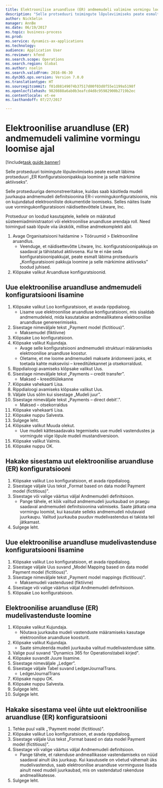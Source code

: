 ```yaml
--- 
title: Elektroonilise aruandluse (ER) andmemudeli valimine vormingu loomise ajal
description: "Selle protseduuri toimingute lõpuleviimiseks peate esmalt läbima protseduuri „ER Konfiguratsioonipakkuja loomine ja selle märkimine aktiivseks“."
author: NickSelin
manager: AnnBe
ms.date: 06/19/2017
ms.topic: business-process
ms.prod: 
ms.service: dynamics-ax-applications
ms.technology: 
audience: Application User
ms.reviewer: kfend
ms.search.scope: Operations
ms.search.region: Global
ms.author: nselin
ms.search.validFrom: 2016-06-30
ms.dyn365.ops.version: Version 7.0.0
ms.translationtype: HT
ms.sourcegitcommit: f01d88149074b37517d00f03d8f55e1199a5198f
ms.openlocfilehash: 9820888a6ab0b3eafcd4d8c95982900b2719b2ec
ms.contentlocale: et-ee
ms.lasthandoff: 07/27/2017

---
```

# <a name="select-data-model-definition-while-creating-format-for-electronic-reporting-er"></a>Elektroonilise aruandluse (ER) andmemudeli valimine vormingu loomise ajal

[!include[task guide banner](../../includes/task-guide-banner.md)]

Selle protseduuri toimingute lõpuleviimiseks peate esmalt läbima protseduuri „ER Konfiguratsioonipakkuja loomine ja selle märkimine aktiivseks“. 

Selle protseduuriga demonstreeritakse, kuidas saab käsitleda mudeli juurkaupa andmemudeli definitsioonina ER-i vormingukonfiguratsioonis, mis on kujundatud elektrooniliste dokumentide loomiseks. Selles näites lisate uue vormingukonfiguratsiooni näidisettevõttele Litware, Inc. 

Protseduur on loodud kasutajatele, kellele on määratud süsteemiadministraatori või elektroonilise aruandluse arendaja roll. Need toimingud saab lõpule viia ükskõik, millise andmekomplekti abil.

1. Avage Organisatsiooni haldamine > Tööruumid > Elektrooniline aruandlus.
    * Veenduge, et näidisettevõtte Litware, Inc. konfiguratsioonipakkuja on saadaval ja tähistatud aktiivsena. Kui te ei näe seda konfiguratsioonipakkujat, peate esmalt läbima protseduuris „Konfiguratsiooni pakkuja loomine ja selle märkimine aktiivseks” toodud juhised.  
2. Klõpsake valikut Aruandluse konfiguratsioonid.

## <a name="add-a-new-er-data-model-configuration"></a>Uue elektroonilise aruandluse andmemudeli konfiguratsiooni lisamine
1. Klõpsake valikut Loo konfiguratsioon, et avada rippdialoog.
    * Lisame uue elektroonilise aruandluse konfiguratsiooni, mis sisaldab andmemudeleid, mida kasutatakse andmeallikatena elektroonilise aruandluse genereerimiseks.  
2. Sisestage nimeväljale tekst „Payment model (fictitious)".
    * Maksemudel (fiktiivne)  
3. Klõpsake Loo konfiguratsioon.
4. Klõpsake valikut Kujundaja.
    * Avage selle konfiguratsiooni andmemudeli struktuuri määramiseks elektroonilise aruandluse koostur.  
    * Oletame, et me loome andmemudeli maksete äridomeeni jaoks, et toetada kahte makseviisi – kreeditülekannet ja otsekorraldust.  
5. Rippdialoogi avamiseks klõpsake valikut Uus.
6. Sisestage nimeväljale tekst „Payments – credit transfer”.
    * Maksed – kreeditiülekanne  
7. Klõpsake vahekaarti Lisa.
8. Rippdialoogi avamiseks klõpsake valikut Uus.
9. Väljale Uus sõlm kui sisestage „Mudeli juur”.
10. Sisestage nimeväljale tekst „Payments – direct debit'.".
    * Maksed – otsekorraldus  
11. Klõpsake vahekaarti Lisa.
12. Klõpsake nuppu Salvesta.
13. Sulgege leht.
14. Klõpsake valikut Muuda olekut.
    * Uue mudeli kättesaadavaks tegemiseks uue mudeli vastendustes ja vormingute viige lõpule mudeli mustandiversioon.  
15. Klõpsake valikut Valmis.
16. Klõpsake nuppu OK.

## <a name="start-to-enter-a-new-er-format-configuration"></a>Hakake sisestama uut elektroonilise aruandluse (ER) konfiguratsiooni
1. Klõpsake valikut Loo konfiguratsioon, et avada rippdialoog.
2. Sisestage väljale Uus tekst „Format based on data model Payment model (fictitious)".
3. Sisestage või valige väärtus väljal Andmemudeli definitsioon.
    * Pange tähele, et kõik valitud andmemudeli juurkaubad on praegu saadaval andmemudeli definitsioonina valimiseks. Saate jätkata oma vormingu loomist, kui kasutate selleks andmemudeli nõutavaid juurkaupu. Valitud juurkauba puuduv mudelivastendus ei takista teil jätkamast.  
4. Sulgege leht.

## <a name="add-a-new-er-model-mapping-configuration"></a>Uue elektroonilise aruandluse mudelivastenduse konfiguratsiooni lisamine
1. Klõpsake valikut Loo konfiguratsioon, et avada rippdialoog.
2. Sisestage väljale Uus suvand „Model Mapping based on data model Payment model (fictitious)".
3. Sisestage nimeväljale tekst „Payment model mappings (fictitious)".
    * Maksemudeli vastendused (fiktiivne)  
4. Sisestage või valige väärtus väljal Andmemudeli definitsioon.
5. Klõpsake Loo konfiguratsioon.

## <a name="design-er-model-mappings"></a>Elektroonilise aruandluse (ER) mudelivastenduste loomine
1. Klõpsake valikut Kujundaja.
    * Nõutava juurkauba mudeli vastenduste määramiseks kasutage elektroonilise aruandluse koosturit.  
2. Klõpsake valikut Kujundaja.
    * Saate simuleerida mudeli juurkauba valitud mudelivastenduse sätte.  
3. Valige puul suvand "Dynamics 365 for Operations\tabeli kirjed".
4. Klõpsake suvandit Juure lisamine.
5. Sisestage nimeväljale „Ledger”.
6. Sisestage väljale Tabel suvand LedgerJournalTrans.
    * LedgerJournalTrans  
7. Klõpsake nuppu OK.
8. Klõpsake nuppu Salvesta.
9. Sulgege leht.
10. Sulgege leht.

## <a name="start-to-enter-another-new-er-format-configuration"></a>Hakake sisestama veel ühte uut elektroonilise aruandluse (ER) konfiguratsiooni
1. Tehke puul valik „'Payment model (fictitious)".
2. Klõpsake valikut Loo konfiguratsioon, et avada rippdialoog.
3. Sisestage väljale Uus tekst „Format based on data model Payment model (fictitious)".
4. Sisestage või valige väärtus väljal Andmemudeli definitsioon.
    * Pange tähele, et rakenduse andmeallikasse vastendamiseks on nüüd saadaval ainult üks juurkaup. Kui kasutusele on võetud vähemalt üks mudelivastendus, saab elektroonilise aruandluse vormingusse lisada ainult need mudeli juurkaubad, mis on vastendatud rakenduse andmeallikatesse.   
5. Sulgege leht.


